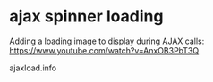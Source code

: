 # ajax spinner loading 

Adding a loading image to display during AJAX calls: https://www.youtube.com/watch?v=AnxOB3PbT3Q

ajaxload.info 
